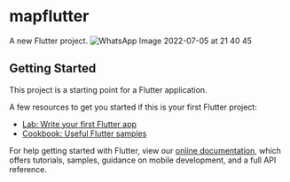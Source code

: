 # mapflutter

A new Flutter project.
![WhatsApp Image 2022-07-05 at 21 40 45](https://user-images.githubusercontent.com/43464944/177354127-37aaf797-6523-4598-a2c2-1ab19b3857e6.jpeg)

## Getting Started

This project is a starting point for a Flutter application.

A few resources to get you started if this is your first Flutter project:

- [Lab: Write your first Flutter app](https://flutter.dev/docs/get-started/codelab)
- [Cookbook: Useful Flutter samples](https://flutter.dev/docs/cookbook)

For help getting started with Flutter, view our
[online documentation](https://flutter.dev/docs), which offers tutorials,
samples, guidance on mobile development, and a full API reference.
